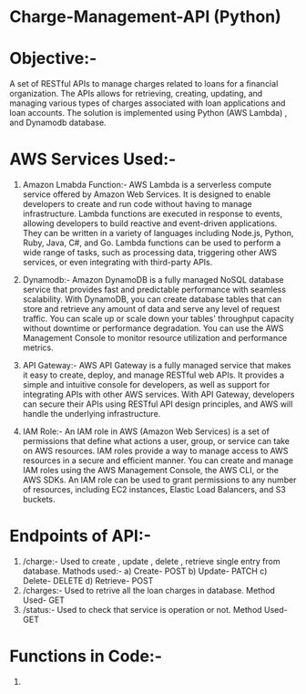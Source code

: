 # Charge-Management-API (Python) 
# Objective:-
A set of RESTful APIs to manage charges related to loans for a financial organization. The APIs allows for retrieving, creating, updating, and managing various types of charges associated with loan applications 
and loan accounts. The solution is implemented using Python (AWS Lambda) , and Dynamodb database. 

# AWS Services Used:- 

1) Amazon Lmabda Function:-
AWS Lambda is a serverless compute service offered by Amazon Web Services. It is designed to enable developers to create and run code without having to manage infrastructure. Lambda functions are executed in response to events, allowing developers to build reactive and event-driven applications. They can be written in a variety of languages including Node.js, Python, Ruby, Java, C#, and Go. Lambda functions can be used to perform a wide range of tasks, such as processing data, triggering other AWS services, or even integrating with third-party APIs.

2) Dynamodb:-
Amazon DynamoDB is a fully managed NoSQL database service that provides fast and predictable performance with seamless scalability. With DynamoDB, you can create database tables that can store and retrieve any amount of data and serve any level of request traffic. You can scale up or scale down your tables' throughput capacity without downtime or performance degradation. You can use the AWS Management Console to monitor resource utilization and performance metrics.

3) API Gateway:-
AWS API Gateway is a fully managed service that makes it easy to create, deploy, and manage RESTful web APIs. It provides a simple and intuitive console for developers, as well as support for integrating APIs with other AWS services. With API Gateway, developers can secure their APIs using RESTful API design principles, and AWS will handle the underlying infrastructure.

4) IAM Role:-
An IAM role in AWS (Amazon Web Services) is a set of permissions that define what actions a user, group, or service can take on AWS resources. IAM roles provide a way to manage access to AWS resources in a secure and efficient manner. You can create and manage IAM roles using the AWS Management Console, the AWS CLI, or the AWS SDKs. An IAM role can be used to grant permissions to any number of resources, including EC2 instances, Elastic Load Balancers, and S3 buckets.

# Endpoints of API:- 
1) /charge:- Used to create , update , delete , retrieve single entry from database.
   Mathods used:-
   a) Create- POST
   b) Update- PATCH
   c) Delete- DELETE
   d) Retrieve- POST
2) /charges:- Used to retrive all the loan charges in database. Method Used- GET 
3) /status:- Used to check that service is operation or not. Method Used- GET

# Functions in Code:- 
1) 


